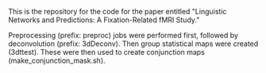This is the repository for the code for the paper entitled "Linguistic Networks and Predictions: A Fixation-Related fMRI Study."

Preprocessing (prefix: preproc) jobs were performed first, followed by deconvolution (prefix: 3dDeconv). Then group statistical maps were created (3dttest). These were then used to create conjunction maps (make_conjunction_mask.sh).
